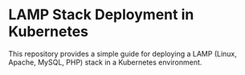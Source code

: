 # LAMP Stack Deployment in Kubernetes

This repository provides a simple guide for deploying a LAMP (Linux, Apache, MySQL, PHP) stack in a Kubernetes environment.